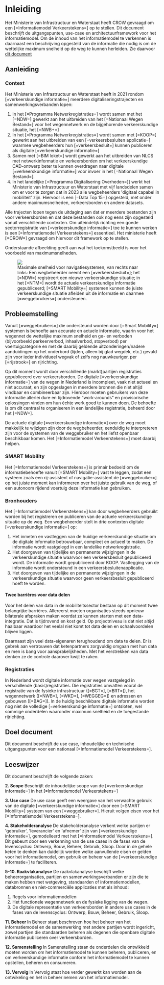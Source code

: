 # Inleiding

Het Ministerie van Infrastructuur en Waterstaat heeft CROW gevraagd om een [=Informatiemodel Verkeerstekens=] op te stellen. Dit document beschrijft de uitgangspunten, use-case en architectuurframework voor het informatiemodel. Om de inhoud van het informatiemodel te verkennen is daarnaast een beschrijving opgesteld van de informatie die nodig is om de wettelijke maximum snelheid op de weg te kunnen herleiden. Zie daarvoor [dit document](https://docs.crow.nl/verkeersborden/maximalesnelheid/)

## Aanleiding

### Context

Het Ministerie van Infrastructuur en Waterstaat heeft in 2021 rondom [=verkeerskundige informatie=] meerdere digitaliseringstrajecten en samenwerkingsverbanden lopen: 

1. In het [=Programma Netwerkregistraties=] wordt samen met het [=NDW=] gewerkt aan het uitbreiden van het [=Nationaal Wegen Bestand=] voor het wegennetwerk en de bijgehorende verkeerskundige situatie, het [=NWB+=]
2. In het [=Programma Netwerkregistraties=] wordt samen met [=KOOP=] gewerkt aan het uitbreiden van een [=verkeersbesluiten applicatie=] waarmee wegbeheerders hun [=verkeersbesluit=] kunnen publiceren als digitale [=verkeerskundige informatie=]
3. Samen met [=BIM loket=] wordt gewerkt aan het uitbreiden van NLCS met netwerkinformatie en verkeersborden om het verkeerskundige CAD-ontwerp beter te kunnen overdragen naar digitale [=verkeerskundige informatie=] voor invoer in het [=Nationaal Wegen Bestand=].
4. In het landelijke [=Programma Digitalisering Overheden=]] werkt het Ministerie van Infrastructuur en Waterstaat met vijf landsdelen samen om er voor te zorgen dat in 2023 alle wegbeheerders 'digitaal capabel in mobiliteit' zijn. Hiervoor is een [=Data Top 15=] opgesteld, met onder andere maximumsnelheden, verkeersborden en andere datasets.

Alle trajecten lopen tegen de uitdaging aan dat er meerdere bestanden zijn voor verkeersborden en dat deze bestanden ook nog eens zijn opgesteld vanuit verschillende contexten. Om uiteindelijk richting een goede sectorregistratie van [=verkeerskundige informatie=] toe te kunnen werken is een [=Informatiemodel Verkeerstekens=] essentieel. Het ministerie heeft [=CROW=] gevraagd om hiervoor dit framework op te stellen.

Onderstaande afbeelding geeft aan wat het toekomstbeeld is voor het voorbeeld van maximumsnelheden. 

<figure>
<img src="./hoofdstukken/media/maximalesnelheid.PNG">
<figcaption>Maximale snelheid voor navigatiesystemen, van rechts naar links: Een wegbeheerder neemt een [=verkeersbesluit=]; het [=NDW=] registreert een nieuwe verkeerskundige situatie; in het [=NTM=] wordt de actuele verkeerskundige informatie gepubliceerd; [=SMART Mobility=] systemen kunnen de juiste verkeerskundige situatie afleiden uit de informatie en daarmee [=weggebruikers=] ondersteunen. </caption>
</figure>


## Probleemstelling

Vanuit [=weggebruikers=] die ondersteund worden door [=Smart Mobility=] systemen is behoefte aan accurate en actuele informatie, waarin voor het wegennet de wettelijke maximum snelheid en ge- en verboden (bijvoorbeeld parkeerverbod, inhaalverbod, stopverbod) per voertuigcategorie en met de daarbij geldende uitzonderingen/nadere aanduidingen op het onderbord (tijden, alleen bij glad wegdek, etc.) gevuld zijn voor ieder individueel wegvak of zelfs nog nauwkeuriger, per [=rijstrook=] en rijrichting. 


Op dit moment wordt door verschillende (markt)partijen registraties gepubliceerd over verkeersborden. De digitale [=verkeerskundige informatie=] van de wegen in Nederland is incompleet, vaak niet actueel en niet accuraat, en zijn opgeslagen in meerdere bronnen die niet altijd vindbaar en combineerbaar zijn. Hierdoor moeten gebruikers van deze informatie allerlei dure en tijdrovende “work-arounds” en provisorische oplossingen vinden om hun échte werk goed te kunnen doen.  De behoefte is om dit centraal te organiseren in een landelijke registratie, beheerd door het [=NDW=].


De actuele digitale [=verkeerskundige informatie=] over de weg moet makkelijk te wijzigen zijn door de wegbeheerder, eenduidig te interpreteren zijn voor de systemen van de weggebruiker en het liefst openbaar beschikbaar komen. Het [=Informatiemodel Verkeerstekens=] moet daarbij helpen.


### SMART Mobility

Het [=Informatiemodel Verkeerstekens=] is primair bedoeld om de informatiebehoefte vanuit [=SMART Mobility=] vast te leggen, zodat een systeem zoals een rij-assistent of navigatie-assistent de [=weggebruiker=] op het juiste moment kan informeren over het juiste gebruik van de weg, of een autonoom rijdend voertuig deze informatie kan gebruiken. 

### Bronhouders

Het [=Informatiemodel Verkeerstekens=] kan door wegbeheerders gebruikt worden bij het registreren en publiceren van de actuele verkeerskundige situatie op de weg. Een wegbeheerder stelt in drie contexten digitale [=verkeerskundige informatie=] op:

1. Het inmeten en vastleggen van de huidige verkeerskundige situatie om de digitale informatie betrouwbaar, compleet en actueel te maken. De informatie wordt vastgelegd in een landelike netwerkregistratie.
2. Het doorgeven van tijdelijke en permanente wijzigingen in de verkeerskundige situatie waarvoor een verkeersbesluit gepubliceerd wordt. De informatie wordt gepubliceerd door KOOP. Vastlegging van de informatie wordt ondersteund in een verkeersbesluitenapplicatie.
3. Het doorgeven van tijdelijke en permanente wijzigingen in de verkeerskundige situatie waarvoor geen verkeersbesluit gepubliceerd hoeft te worden.


#### Twee barrières voor data delen

Voor het delen van data in de mobiliteitssector bestaan op dit moment twee belangrijke barrières. Allereerst moeten organisaties steeds opnieuw bilaterale afspraken maken voordat ze kunnen starten met een data-integratie. Dat is tijdrovend en kost geld. Op projectniveau is dat niet altijd haalbaar waardoor het veelal niet komt tot data delen en schaalvoordelen blijven liggen.


Daarnaast zijn veel data-eigenaren terughoudend om data te delen. Er is gebrek aan vertrouwen dat ketenpartners zorgvuldig omgaan met hun data en men is bang voor aansprakelijkheden. Met het verstrekken van data denken ze de controle daarover kwijt te raken.

### Registraties

In Nederland wordt digitale informatie over wegen vastgelegd in verschillende (basis)registraties. Die registraties omvatten vooral de registratie van de fysieke infrastructuur ([=BGT=], [=BRT=]), het wegennetwerk ([=NWB=], [=WKD=], [=WEGGEG=]) en adressen en gebouwen ([=BAG=]). In de huidig beschikbare digitale informatie worden nog niet de volledige [=verkeerskundige informatie=] ontsloten, wel sommige onderdelen waaronder maximum snelheid en de toegestande rijrichting. 


## Doel document

Dit document beschrijft de use case, inhoudelijke en technische uitgangspunten voor een nationaal [=Informatiemodel Verkeerstekens=].



## Leeswijzer

Dit document beschrijft de volgende zaken: 

**2. Scope** Beschrijft de inhoudelijke scope van de [=verkeerskundige informatie=] in het [=Informatiemodel Verkeerstekens=]

**3. Use case** De use case geeft een weergave van het verwachte gebruik van de digitale [=verkeerskundige informatie=] door een [=SMART Mobility=] systeem van een [=weggebruiker=]. Hieruit volgen eisen voor het [=Informatiemodel Verkeerstekens=].

**4. Stakeholderanalyse** De stakeholderanalyse verkent  welke partijen er 'gebruiker', 'leverancier' en 'afnemer' zijn van [=verkeerskundige informatie=], gemodelleerd met het [=Informatiemodel Verkeerstekens=]. Dit gebeurt door een verkenning van de use cases in de fases van de levenscyclus: Ontwerp, Bouw, Beheer, Gebruik, Sloop. Door in de gehele keten te denken kan duidelijk worden welke aanvullende eisen er gelden voor het informatiemodel, om gebruik en beheer van de [=verkeerskundige informatie=] te faciliteren.

**5-10. Raakvlakanalyse** De raakvlakanalyse beschijft welke beheerorganisaties, partijen en samenwerkingsverbanden er zijn die te maken hebben met wetgeving, standaarden of informatiemodellen, databronnen en niet-commerciële applicaties met als inhoud: 

1. Regels voor informatiemodellen
2. Het functionele wegennetwerk en de fysieke ligging van de wegen.
3. De digitale representatie van verkeersborden in andere use cases in de fases van de levenscyclus: Ontwerp, Bouw, Beheer, Gebruik, Sloop.


**11. Beheer** In Beheer staat beschreven hoe het beheer van het informatiemodel en de samenwerking met andere partijen wordt ingericht, zowel partijen die standaarden beheren als degenen die openbare digitale informatie publiceren over verkeersborden. 

**12. Samenstelling** In Samenstelling staan de onderdelen die ontwikkeld moeten worden om het informatiemodel te kunnen beheren, publiceren, en om verkeerskundige informatie conform het informatiemodel te kunnen opstellen, beheren en consumeren.

**13. Vervolg** In Vervolg staat hoe verder gewerkt kan worden aan de ontwikeling en het in beheer nemen van het informatiemodel.





